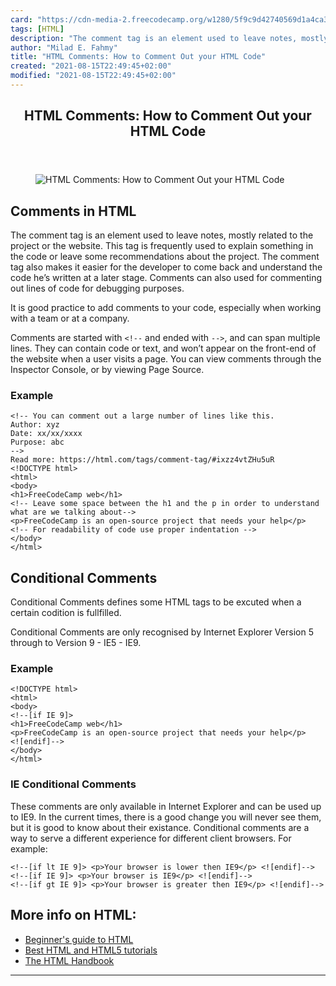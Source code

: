 ```yaml
---
card: "https://cdn-media-2.freecodecamp.org/w1280/5f9c9d42740569d1a4ca36c2.jpg"
tags: [HTML]
description: "The comment tag is an element used to leave notes, mostly rel"
author: "Milad E. Fahmy"
title: "HTML Comments: How to Comment Out your HTML Code"
created: "2021-08-15T22:49:45+02:00"
modified: "2021-08-15T22:49:45+02:00"
---
```

<div class="site-wrapper">
<main id="site-main" class="site-main outer">
<div class="inner">
<article class="post-full post tag-html tag-html5 tag-toothbrush ">
<header class="post-full-header">
<h1 class="post-full-title">HTML Comments: How to Comment Out your HTML Code</h1>
</header>
<figure class="post-full-image">
<picture>
<source media="(max-width: 700px)" sizes="1px" srcset="data:image/gif;base64,R0lGODlhAQABAIAAAAAAAP///yH5BAEAAAAALAAAAAABAAEAAAIBRAA7 1w">
<source media="(min-width: 701px)" sizes="(max-width: 800px) 400px,
(max-width: 1170px) 700px,
1400px" srcset="https://cdn-media-2.freecodecamp.org/w1280/5f9c9d42740569d1a4ca36c2.jpg 300w,
https://cdn-media-2.freecodecamp.org/w1280/5f9c9d42740569d1a4ca36c2.jpg 600w,
https://cdn-media-2.freecodecamp.org/w1280/5f9c9d42740569d1a4ca36c2.jpg 1000w,
https://cdn-media-2.freecodecamp.org/w1280/5f9c9d42740569d1a4ca36c2.jpg 2000w">
<img onerror="this.style.display='none'" src="https://cdn-media-2.freecodecamp.org/w1280/5f9c9d42740569d1a4ca36c2.jpg" alt="HTML Comments: How to Comment Out your HTML Code">
</picture>
</figure>
<section class="post-full-content">
<div class="post-content medium-migrated-article">
<h2 id="comments-in-html"><strong>Comments in HTML</strong></h2><p>The comment tag is an element used to leave notes, mostly related to the project or the website. This tag is frequently used to explain something in the code or leave some recommendations about the project. The comment tag also makes it easier for the developer to come back and understand the code he’s written at a later stage. Comments can also used for commenting out lines of code for debugging purposes.</p><p>It is good practice to add comments to your code, especially when working with a team or at a company.</p><p>Comments are started with <code>&lt;!--</code> and ended with <code>--&gt;</code>, and can span multiple lines. They can contain code or text, and won’t appear on the front-end of the website when a user visits a page. You can view comments through the Inspector Console, or by viewing Page Source.</p><h3 id="example"><strong>Example</strong></h3><pre><code class="language-html">&lt;!-- You can comment out a large number of lines like this.
Author: xyz
Date: xx/xx/xxxx
Purpose: abc
--&gt;
Read more: https://html.com/tags/comment-tag/#ixzz4vtZHu5uR
&lt;!DOCTYPE html&gt;
&lt;html&gt;
&lt;body&gt;
&lt;h1&gt;FreeCodeCamp web&lt;/h1&gt;
&lt;!-- Leave some space between the h1 and the p in order to understand what are we talking about--&gt;
&lt;p&gt;FreeCodeCamp is an open-source project that needs your help&lt;/p&gt;
&lt;!-- For readability of code use proper indentation --&gt;
&lt;/body&gt;
&lt;/html&gt;</code></pre><h2 id="conditional-comments"><strong>Conditional Comments</strong></h2><p>Conditional Comments defines some HTML tags to be excuted when a certain codition is fullfilled.</p><p>Conditional Comments are only recognised by Internet Explorer Version 5 through to Version 9 - IE5 - IE9.</p><h3 id="example-1"><strong>Example</strong></h3><pre><code class="language-html">&lt;!DOCTYPE html&gt;
&lt;html&gt;
&lt;body&gt;
&lt;!--[if IE 9]&gt;
&lt;h1&gt;FreeCodeCamp web&lt;/h1&gt;
&lt;p&gt;FreeCodeCamp is an open-source project that needs your help&lt;/p&gt;
&lt;![endif]--&gt;
&lt;/body&gt;
&lt;/html&gt;</code></pre><h3 id="ie-conditional-comments"><strong>IE Conditional Comments</strong></h3><p>These comments are only available in Internet Explorer and can be used up to IE9. In the current times, there is a good change you will never see them, but it is good to know about their existance. Conditional comments are a way to serve a different experience for different client browsers. For example:</p><pre><code class="language-html">&lt;!--[if lt IE 9]&gt; &lt;p&gt;Your browser is lower then IE9&lt;/p&gt; &lt;![endif]--&gt;
&lt;!--[if IE 9]&gt; &lt;p&gt;Your browser is IE9&lt;/p&gt; &lt;![endif]--&gt;
&lt;!--[if gt IE 9]&gt; &lt;p&gt;Your browser is greater then IE9&lt;/p&gt; &lt;![endif]--&gt;</code></pre><h2 id="more-info-on-html-">More info on HTML:</h2><ul><li><a href="/news/p/1c7bd638-2e4d-48f7-aba2-29d97a02021b/">Beginner's guide to HTML</a></li><li><a href="/news/best-html-html5-tutorial/">Best HTML and HTML5 tutorials</a></li><li><a href="/news/the-html-handbook/">The HTML Handbook</a></li></ul>
</div>
<hr>
</section>
</article>
</div>
</main>
</div>
<!-- Google Tag Manager (noscript) -->
<!-- End Google Tag Manager (noscript) -->
